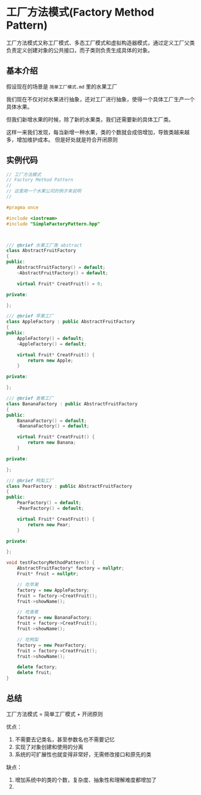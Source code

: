 # 工厂方法模式(Factory Method Pattern)

工厂方法模式又称工厂模式、多态工厂模式和虚拟构造器模式，通过定义工厂父类负责定义创建对象的公共接口，而子类则负责生成具体的对象。

## 基本介绍

假设现在的场景是 `简单工厂模式.md` 里的水果工厂

我们现在不仅对对水果进行抽象，还对工厂进行抽象，使得一个具体工厂生产一个具体水果。

但我们新增水果的时候，除了新的水果类，我们还需要新的具体工厂类。

这样一来我们发现，每当新增一种水果，类的个数就会成倍增加，导致类越来越多，增加维护成本。
但是好处就是符合开闭原则

## 实例代码

```cpp
// 工厂方法模式
// Factory Method Pattern
// 
// 这里用一个水果公司的例子来说明
//

#pragma once

#include <iostream>
#include "SimpleFactoryPattern.hpp"



/// @brief 水果工厂类 abstract
class AbstractFruitFactory
{
public:
	AbstractFruitFactory() = default;
	~AbstractFruitFactory() = default;

	virtual Fruit* CreatFruit() = 0;

private:

};

/// @brief 苹果工厂
class AppleFactory : public AbstractFruitFactory
{
public:
	AppleFactory() = default;
	~AppleFactory() = default;

	virtual Fruit* CreatFruit() {
		return new Apple;
	}

private:

};

/// @brief 香蕉工厂
class BananaFactory : public AbstractFruitFactory
{
public:
	BananaFactory() = default;
	~BananaFactory() = default;

	virtual Fruit* CreatFruit() {
		return new Banana;
	}

private:

};

/// @brief 鸭梨工厂
class PearFactory : public AbstractFruitFactory
{
public:
	PearFactory() = default;
	~PearFactory() = default;

	virtual Fruit* CreatFruit() {
		return new Pear;
	}

private:

};

void testFactoryMethodPattern() {
	AbstractFruitFactory* factory = nullptr;
	Fruit* fruit = nullptr;

	// 吃苹果
	factory = new AppleFactory;
	fruit = factory->CreatFruit();
	fruit->showName();

	// 吃香蕉
	factory = new BananaFactory;
	fruit = factory->CreatFruit();
	fruit->showName();

	// 吃鸭梨
	factory = new PearFactory;
	fruit = factory->CreatFruit();
	fruit->showName();

	delete factory;
	delete fruit;
}

```

## 总结

工厂方法模式 = 简单工厂模式 + 开闭原则

优点：
1. 不需要去记类名，甚至参数名也不需要记忆
2. 实现了对象创建和使用的分离
3. 系统的可扩展性也就变得非常好，无需修改接口和原先的类

缺点：
1. 增加系统中的类的个数，复杂度、抽象性和理解难度都增加了
2. 
